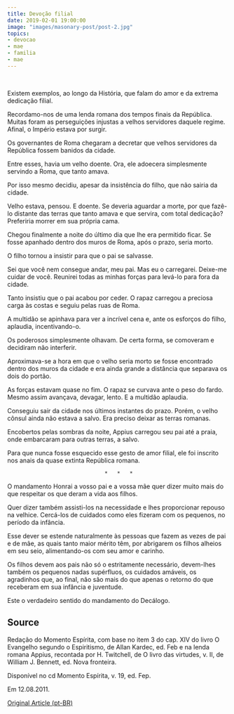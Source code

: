 ```yaml
---
title: Devoção filial
date: 2019-02-01 19:00:00
image: "images/masonary-post/post-2.jpg"
topics: 
- devocao
- mae
- familia
- mae
---
```

 

Existem exemplos, ao longo da História, que falam do amor e da extrema
dedicação filial.

Recordamo-nos de uma lenda romana dos tempos finais da República. Muitas foram
as perseguições injustas a velhos servidores daquele regime. Afinal, o Império
estava por surgir.

Os governantes de Roma chegaram a decretar que velhos servidores da República
fossem banidos da cidade.

Entre esses, havia um velho doente. Ora, ele adoecera simplesmente servindo a
Roma, que tanto amava.

Por isso mesmo decidiu, apesar da insistência do filho, que não sairia da
cidade.

Velho estava, pensou. E doente. Se deveria aguardar a morte, por que fazê-lo
distante das terras que tanto amava e que servira, com total dedicação?
Preferiria morrer em sua própria cama.

Chegou finalmente a noite do último dia que lhe era permitido ficar. Se fosse
apanhado dentro dos muros de Roma, após o prazo, seria morto.

O filho tornou a insistir para que o pai se salvasse.

Sei que você nem consegue andar, meu pai. Mas eu o carregarei. Deixe-me cuidar
de você. Reunirei todas as minhas forças para levá-lo para fora da cidade.

Tanto insistiu que o pai acabou por ceder. O rapaz carregou a preciosa carga às
costas e seguiu pelas ruas de Roma.

A multidão se apinhava para ver a incrível cena e, ante os esforços do filho,
aplaudia, incentivando-o.

Os poderosos simplesmente olhavam. De certa forma, se comoveram e decidiram não
interferir.

Aproximava-se a hora em que o velho seria morto se fosse encontrado dentro dos
muros da cidade e era ainda grande a distância que separava os dois do portão.

As forças estavam quase no fim. O rapaz se curvava ante o peso do fardo. Mesmo
assim avançava, devagar, lento. E a multidão aplaudia.

Conseguiu sair da cidade nos últimos instantes do prazo. Porém, o velho cônsul
ainda não estava a salvo. Era preciso deixar as terras romanas.

Encobertos pelas sombras da noite, Appius carregou seu pai até a praia, onde
embarcaram para outras terras, a salvo.

Para que nunca fosse esquecido esse gesto de amor filial, ele foi inscrito nos
anais da quase extinta República romana.

                                   *   *   *

O mandamento Honrai a vosso pai e a vossa mãe quer dizer muito mais do que
respeitar os que deram a vida aos filhos.

Quer dizer também assisti-los na necessidade e lhes proporcionar repouso na
velhice. Cercá-los de cuidados como eles fizeram com os pequenos, no período da
infância.

Esse dever se estende naturalmente às pessoas que fazem as vezes de pai e de
mãe, as quais tanto maior mérito têm, por abrigarem os filhos alheios em seu
seio, alimentando-os com seu amor e carinho.

Os filhos devem aos pais não só o estritamente necessário, devem-lhes também os
pequenos nadas supérfluos, os cuidados amáveis, os agradinhos que, ao final,
não são mais do que apenas o retorno do que receberam em sua infância e
juventude.

Este o verdadeiro sentido do mandamento do Decálogo.


## Source
Redação do Momento Espírita, com base no item 3 do cap. XIV do livro O
Evangelho segundo o Espiritismo, de Allan Kardec, ed. Feb e na lenda romana 
Appius, recontada por H. Twitchell, de O livro das virtudes, v. II, de William
J. Bennett, ed. Nova fronteira.

Disponível no cd Momento Espírita, v. 19, ed. Fep.

Em 12.08.2011.


[Original Article (pt-BR)](http://momento.com.br/pt/ler_texto.php?id=3105)
